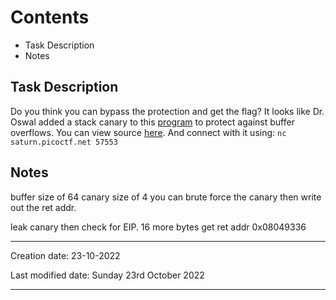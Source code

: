 # Contents
- Task Description
- Notes


## Task Description
Do you think you can bypass the protection and get the flag? It looks like Dr. Oswal added a stack canary to this [program](https://artifacts.picoctf.net/c/492/vuln) to protect against buffer overflows. You can view source [here](https://artifacts.picoctf.net/c/492/vuln.c). And connect with it using: `nc saturn.picoctf.net 57553`

## Notes
buffer size of 64
canary size of 4
you can brute force the canary then write out the ret addr.

leak canary then check for EIP.
16 more bytes
get ret addr
0x08049336



---
Creation date: 23-10-2022

Last modified date: Sunday 23rd October 2022
***
